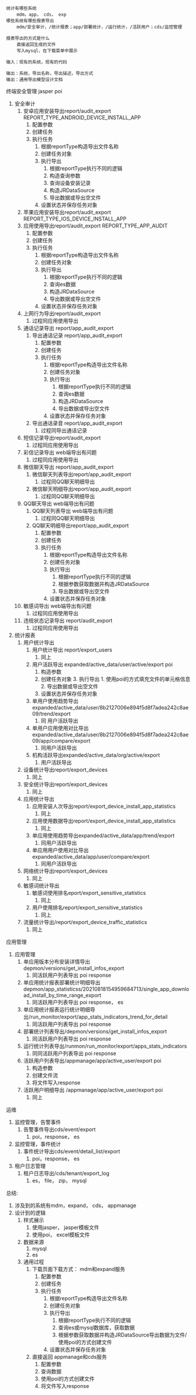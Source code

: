 	统计有哪些系统        
		mdm，app， cds， exp
	哪些系统有哪些报表导出  
		mdm/安全审计，/统计报表；app/部署统计，/运行统计，/活跃用户；cds/监控管理
	
	报表导出的方式是什么
		直接返回生成的文件
		写入mysql，在下载菜单中展示
	
	输入：现有的系统，现有的代码
	
	输出：系统，导出名称，导出描述，导出方式
	输出：通用导出模型设计文档


终端安全管理   jasper   poi
1. 安全审计
	1. 安卓应用安装导出report/audit_export    REPORT_TYPE_ANDROID_DEVICE_INSTALL_APP
		1. 配置参数
		2. 创建任务
		3. 执行任务
			1. 根据reportType构造导出文件名称
			2. 创建任务对象
			3. 执行导出
				1. 根据reportType执行不同的逻辑
				2. 构造查询参数
				3. 查询设备安装记录
				4. 构造JRDataSource
				5. 导出数据或导出空文件
			4. 设置状态并保存任务对象
	2. 苹果应用安装导出report/audit_export     REPORT_TYPE_IOS_DEVICE_INSTALL_APP
	3. 应用使用导出report/audit_export    REPORT_TYPE_APP_AUDIT
		1.  配置参数
		2. 创建任务
		3. 执行任务
			1. 根据reportType构造导出文件名称
			2. 创建任务对象
			3. 执行导出
				1. 根据reportType执行不同的逻辑
				3. 查询es数据
				4. 构造JRDataSource
				5. 导出数据或导出空文件
			4. 设置状态并保存任务对象
	4. 上网行为导出report/audit_export
		1. 过程同应用使用导出
	5. 通话记录导出     report/app_audit_export
		1. 导出通话记录  report/app_audit_export
			1.  配置参数
			2. 创建任务
			3. 执行任务
				1. 根据reportType构造导出文件名称
				2. 创建任务对象
				3. 执行导出
					1. 根据reportType执行不同的逻辑
					3. 查询es数据
					4. 构造JRDataSource
					5. 导出数据或导出空文件
				4. 设置状态并保存任务对象
		2. 导出通话录音 report/app_audit_export
			1. 过程同导出通话记录
	6. 短信记录导出report/audit_export
		1. 过程同应用使用导出
	7. 彩信记录导出   web端导出有问题
		1. 过程同应用使用导出
	8. 微信聊天导出 report/app_audit_export
		1. 微信聊天列表导出report/app_audit_export
			1. 过程同QQ聊天明细导出
		2. 微信聊天明细导出report/app_audit_export
			1. 过程同QQ聊天明细导出
	9. QQ聊天导出  web端导出有问题
		1. QQ聊天列表导出   web端导出有问题
			1. 过程同QQ聊天明细导出
		2. QQ聊天明细导出report/app_audit_export
			1.  配置参数
			2. 创建任务
			3. 执行任务
				1. 根据reportType构造导出文件名称
				2. 创建任务对象
				3. 执行导出
					1. 根据reportType执行不同的逻辑
					2. 根据参数获取数据并构造JRDataSource
					3. 导出数据或导出空文件
				4. 设置状态并保存任务对象
	10. 敏感词导出  web端导出有问题
		1. 过程同应用使用导出
	11. 违规状态记录导出 report/audit_export
		1. 过程同应用使用导出
2. 统计报表
	1. 用户统计导出
		1. 用户统计导出 report/export_users  
			1. 同上
		2. 用户活跃导出 expanded/active_data/user/active/export    poi
			1. 构造参数
			2. 创建任务对象
				3. 执行导出
					1. 使用poi的方式填充文件的单元格信息
					2. 导出数据或导出空文件
			3. 设置状态并保存任务对象
		3. 单用户使用趋势导出 expanded/active_data/user/8b2127006e894f5d8f7adea242c8ae09/trend/export
			1. 同 用户活跃导出
		4. 单用户应用使用对比导出expanded/active_data/user/8b2127006e894f5d8f7adea242c8ae09/app/compare/export
			1. 同用户活跃导出
		5. 机构活跃导出expanded/active_data/org/active/export
			1. 用户活跃导出
	2. 设备统计导出report/export_devices
		1. 同上
	3. 安全统计导出report/export_devices
		1. 同上
	4. 应用统计导出
		1. 应用安装人次导出report/export_device_install_app_statistics
			1. 同上
		2. 应用使用数据导出report/export_device_install_app_statistics
			1. 同上
		3. 单应用使用趋势导出expanded/active_data/app/trend/export
			1. 同用户活跃导出
		4. 单应用用户使用对比导出expanded/active_data/app/user/compare/export
			1. 同用户活跃导出
	5. 网络统计导出report/export_devices
		1. 同上
	6. 敏感词统计导出
		1. 敏感词使用排名eport/export_sensitive_statistics
			1. 同上
		2. 用户使用排名report/export_sensitive_statistics
			1. 同上
	7. 流量统计导出/report/export_device_traffic_statistics
		1. 同上

应用管理
1. 应用管理
	1. 单应用版本分布安装详情导出 depmon/versions/get_install_infos_export
		1. 同活跃用户列表导出  poi response
	2. 单应用统计报表部署统计明细导出depmon/app_statisticss/20210818154959684713/single_app_download_install_by_time_range_export
		1. 同活跃用户列表导出 poi response， es
	3. 单应用统计报表运行统计明细导出/run_monitor/export/app_stats_indicators_trend_for_detail
		1. 同活跃用户列表导出  poi response
	4. 部署统计列表导出/depmon/versions/get_install_infos_export
		1. 同活跃用户列表导出  poi response
	5. 运行统计列表导出/runmon/run_monitor/export/apps_stats_indicators
		1. 同同活跃用户列表导出  poi response
	6. 活跃用户列表导出/appmanage/app/active_user/export   poi
		1. 构造参数
		2. 创建文件流
		3. 将文件写入response
	7. 活跃用户明细导出 /appmanage/app/active_user/export  poi
		1. 同上  

运维
1. 监控管理，告警事件
	1. 告警事件导出cds/event/export
		1. poi，response， es
2. 监控管理，事件统计
	1. 事件统计导出cds/event/detail_list/export
		1. poi，response， es
3. 租户日志管理
	1. 租户日志导出/cds/tenant/export_log
		1. es，  file， zip， mysql



总结:
1. 涉及到的系统有mdm，expand， cds， appmanage
2. 设计到的逻辑
	1. 样式展示
		1. 使用jasper， jasper模板文件
		2. 使用poi， excel模板文件
	2. 数据来源
		1. mysql
		2. es
	3. 通用过程
		1. 下载页面下载方式： mdm和expand服务
			1.  配置参数
			2. 创建任务
			3. 执行任务
				1. 根据reportType构造导出文件名称
				2. 创建任务对象
				3. 执行导出
					1. 根据reportType执行不同的逻辑
					2. 查询es或mysql数据库，获取数据
					3. 根据参数获取数据并构造JRDataSource导出数据为文件/ 使用poi的方式创建文件
				4. 设置状态并保存任务对象
		2. 直接返回  appmanage和cds服务
			1. 配置参数
			2. 查询数据
			3. 使用poi的方式创建文件
			4. 将文件写入response
